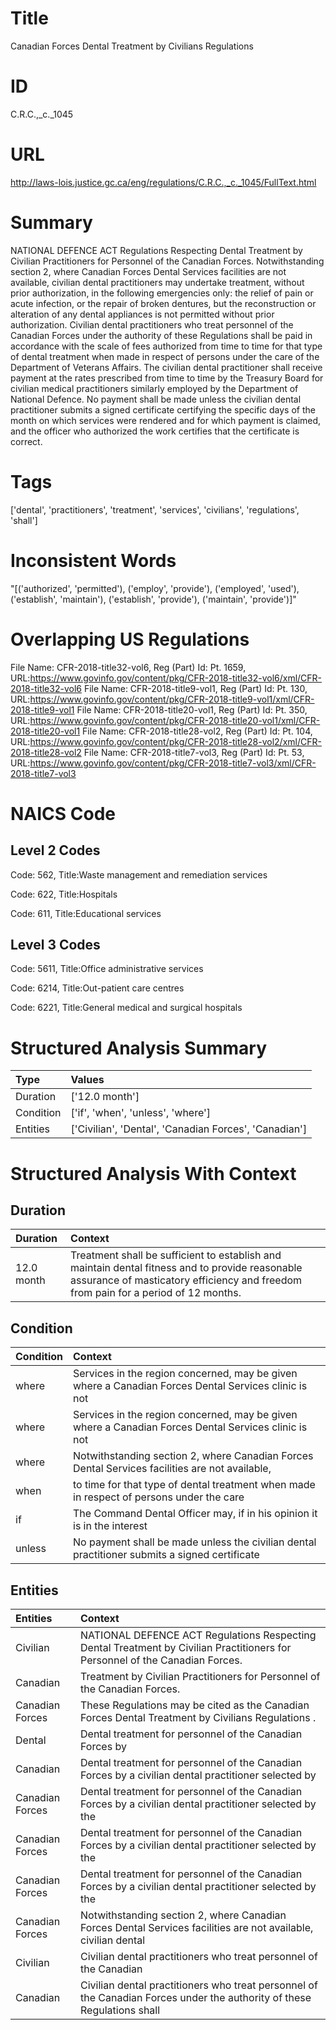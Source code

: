 # Title
Canadian Forces Dental Treatment by Civilians Regulations


# ID
C.R.C.,_c._1045

# URL
http://laws-lois.justice.gc.ca/eng/regulations/C.R.C.,_c._1045/FullText.html


# Summary
NATIONAL DEFENCE ACT Regulations Respecting Dental Treatment by Civilian Practitioners for Personnel of the Canadian Forces.
Notwithstanding section 2, where Canadian Forces Dental Services facilities are not available, civilian dental practitioners may undertake treatment, without prior authorization, in the following emergencies only: the relief of pain or acute infection, or the repair of broken dentures, but the reconstruction or alteration of any dental appliances is not permitted without prior authorization.
Civilian dental practitioners who treat personnel of the Canadian Forces under the authority of these Regulations shall be paid in accordance with the scale of fees authorized from time to time for that type of dental treatment when made in respect of persons under the care of the Department of Veterans Affairs.
The civilian dental practitioner shall receive payment at the rates prescribed from time to time by the Treasury Board for civilian medical practitioners similarly employed by the Department of National Defence.
No payment shall be made unless the civilian dental practitioner submits a signed certificate certifying the specific days of the month on which services were rendered and for which payment is claimed, and the officer who authorized the work certifies that the certificate is correct.


# Tags
['dental', 'practitioners', 'treatment', 'services', 'civilians', 'regulations', 'shall']


# Inconsistent Words
"[('authorized', 'permitted'), ('employ', 'provide'), ('employed', 'used'), ('establish', 'maintain'), ('establish', 'provide'), ('maintain', 'provide')]"


# Overlapping US Regulations
File Name: CFR-2018-title32-vol6, Reg (Part) Id: Pt. 1659, URL:https://www.govinfo.gov/content/pkg/CFR-2018-title32-vol6/xml/CFR-2018-title32-vol6
File Name: CFR-2018-title9-vol1, Reg (Part) Id: Pt. 130, URL:https://www.govinfo.gov/content/pkg/CFR-2018-title9-vol1/xml/CFR-2018-title9-vol1
File Name: CFR-2018-title20-vol1, Reg (Part) Id: Pt. 350, URL:https://www.govinfo.gov/content/pkg/CFR-2018-title20-vol1/xml/CFR-2018-title20-vol1
File Name: CFR-2018-title28-vol2, Reg (Part) Id: Pt. 104, URL:https://www.govinfo.gov/content/pkg/CFR-2018-title28-vol2/xml/CFR-2018-title28-vol2
File Name: CFR-2018-title7-vol3, Reg (Part) Id: Pt. 53, URL:https://www.govinfo.gov/content/pkg/CFR-2018-title7-vol3/xml/CFR-2018-title7-vol3



# NAICS Code
## Level 2 Codes
Code: 562, Title:Waste management and remediation services

Code: 622, Title:Hospitals

Code: 611, Title:Educational services




## Level 3 Codes
Code: 5611, Title:Office administrative services

Code: 6214, Title:Out-patient care centres

Code: 6221, Title:General medical and surgical hospitals







# Structured Analysis Summary
| Type      | Values                                                |
|:----------|:------------------------------------------------------|
| Duration  | ['12.0 month']                                        |
| Condition | ['if', 'when', 'unless', 'where']                     |
| Entities  | ['Civilian', 'Dental', 'Canadian Forces', 'Canadian'] |


# Structured Analysis With Context
 


## Duration
| Duration   | Context                                                                                                                                                                               |
|:-----------|:--------------------------------------------------------------------------------------------------------------------------------------------------------------------------------------|
| 12.0 month | Treatment shall be sufficient to establish and maintain dental fitness and to provide reasonable assurance of masticatory efficiency and freedom from pain for a period of 12 months. |


## Condition
| Condition   | Context                                                                                              |
|:------------|:-----------------------------------------------------------------------------------------------------|
| where       | Services in the region concerned, may be given where a Canadian Forces Dental Services clinic is not |
| where       | Services in the region concerned, may be given where a Canadian Forces Dental Services clinic is not |
| where       | Notwithstanding section 2,  where Canadian Forces Dental Services facilities are not available,      |
| when        | to time for that type of dental treatment when made in respect of persons under the care             |
| if          | The Command Dental Officer may,  if in his opinion it is in the interest                             |
| unless      | No payment shall be made  unless the civilian dental practitioner submits a signed certificate       |


## Entities
| Entities        | Context                                                                                                                        |
|:----------------|:-------------------------------------------------------------------------------------------------------------------------------|
| Civilian        | NATIONAL DEFENCE ACT Regulations Respecting Dental Treatment by  Civilian  Practitioners for Personnel of the Canadian Forces. |
| Canadian        | Treatment by Civilian Practitioners for Personnel of the Canadian  Forces.                                                     |
| Canadian Forces | These Regulations may be cited as the   Canadian Forces  Dental Treatment by Civilians Regulations .                           |
| Dental          | Dental treatment for personnel of the Canadian Forces by                                                                       |
| Canadian        | Dental treatment for personnel of the  Canadian Forces by a civilian dental practitioner selected by                           |
| Canadian Forces | Dental treatment for personnel of the  Canadian Forces by a civilian dental practitioner selected by the                       |
| Canadian Forces | Dental treatment for personnel of the  Canadian Forces by a civilian dental practitioner selected by the                       |
| Canadian Forces | Dental treatment for personnel of the  Canadian Forces by a civilian dental practitioner selected by the                       |
| Canadian Forces | Notwithstanding section 2, where  Canadian Forces Dental Services facilities are not available, civilian dental                |
| Civilian        | Civilian dental practitioners who treat personnel of the Canadian                                                              |
| Canadian        | Civilian dental practitioners who treat personnel of the  Canadian Forces under the authority of these Regulations shall       |


